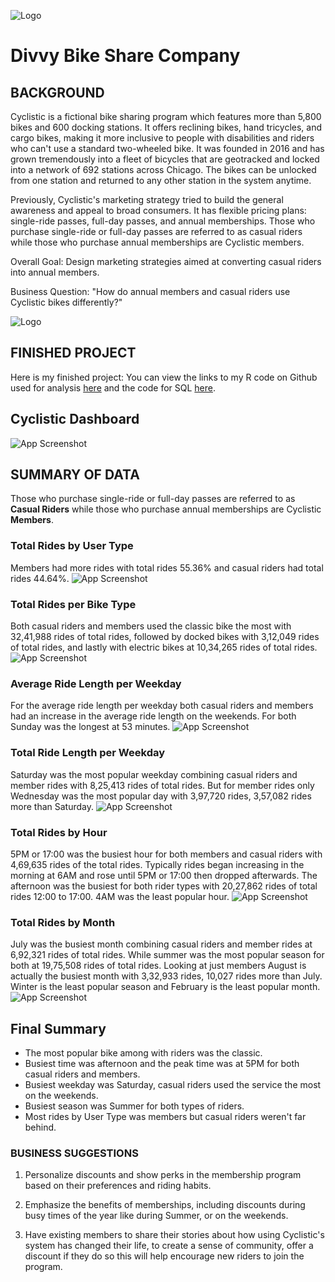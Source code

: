 
![Logo](https://github.com/rejoice03/divvy_bike_share_company/blob/main/Tableau/divvy-logo.png?raw=true)
# Divvy Bike Share Company


## BACKGROUND

Cyclistic is a fictional bike sharing program which features more than 5,800 
bikes and 600 docking stations. It offers reclining bikes, hand tricycles, and cargo 
bikes, making it more inclusive to people with disabilities and riders who can't use a 
standard two-wheeled bike. It was founded in 2016 and has grown tremendously into a 
fleet of bicycles that are geotracked and locked into a network of 692 stations across 
Chicago. The bikes can be unlocked from one station and returned to any other station 
in the system anytime.

Previously, Cyclistic's marketing strategy tried to build the general awareness and 
appeal to broad consumers. It has flexible pricing plans: single-ride passes, 
full-day passes, and annual memberships. Those who purchase single-ride or full-day 
passes are referred to as casual riders while those who purchase annual memberships are 
Cyclistic members.

Overall Goal: Design marketing strategies aimed at converting casual riders into annual 
members.

Business Question: "How do annual members and casual riders use Cyclistic bikes 
differently?"

![Logo](https://github.com/rejoice03/divvy_bike_share_company/blob/main/Tableau/ch_Divvy-bikes+(1).jpg?raw=true)
## FINISHED PROJECT
Here is my finished project: You can view the links to my R code on Github used for 
analysis [here](https://github.com/rejoice03/divvy_bike_share_company/blob/main/R/cyclistic%20R%20Markdown.Rmd) and the code for SQL [here](https://github.com/rejoice03/divvy_bike_share_company/blob/main/cyclistic%202021.sql).

## Cyclistic Dashboard
![App Screenshot](https://github.com/rejoice03/divvy_bike_share_company/blob/main/Tableau/Dashboard%201%20(2).png?raw=true)

## SUMMARY OF DATA

Those who purchase single-ride or full-day passes are referred to as **Casual Riders** 
while those who purchase annual memberships are Cyclistic **Members**.

### Total Rides by User Type

Members had more rides with total rides 55.36% and casual riders had total rides 44.64%.
![App Screenshot](https://github.com/rejoice03/divvy_bike_share_company/blob/main/Tableau/Menber%20Type.png?raw=true)

### Total Rides per Bike Type

Both casual riders and members used the classic bike the most with 32,41,988 rides 
of total rides, followed by docked bikes with 3,12,049 rides of total rides, 
and lastly with electric bikes at 10,34,265 rides of total rides.
![App Screenshot](https://github.com/rejoice03/divvy_bike_share_company/blob/main/Tableau/Bike%20Type.png?raw=true)

### Average Ride Length per Weekday

For the average ride length per weekday both casual riders and members had an increase 
in the average ride length on the weekends. For both Sunday was the longest at 53 minutes.
![App Screenshot](https://github.com/rejoice03/divvy_bike_share_company/blob/main/Tableau/Avg.%20Ride%20Length%20per%20Weekday.png?raw=true)

### Total Ride Length per Weekday

Saturday was the most popular weekday combining casual riders and member rides with 
8,25,413 rides of total rides. But for member rides only Wednesday was the most 
popular day with 3,97,720 rides, 3,57,082 rides more than Saturday.
![App Screenshot](https://github.com/rejoice03/divvy_bike_share_company/blob/main/Tableau/Total%20Ride%20Length%20per%20Weekday.png?raw=true)

### Total Rides by Hour

5PM or 17:00 was the busiest hour for both members and casual riders with 4,69,635 rides 
of the total rides. Typically rides began increasing in the morning at 6AM and 
rose until 5PM or 17:00 then dropped afterwards. The afternoon was the busiest for both 
rider types with  20,27,862 rides of total rides 12:00 to 17:00. 4AM was the least 
popular hour.
![App Screenshot](https://github.com/rejoice03/divvy_bike_share_company/blob/main/Tableau/Total%20Ride%20per%20Hour.png?raw=true)

### Total Rides by Month
July was the busiest month combining casual riders and member rides at 6,92,321 rides 
of total rides. While summer was the most popular season for both at 19,75,508 rides of 
total rides. Looking at just members August is actually the busiest month with 3,32,933 
rides, 10,027 rides more than July. Winter is the least popular season and February is the 
least popular month.
![App Screenshot](https://github.com/rejoice03/divvy_bike_share_company/blob/main/Tableau/Total%20Ride%20by%20Months.png?raw=true)


## Final Summary



- The most popular bike among with riders was the classic.
- Busiest time was afternoon and the peak time was at 5PM for both casual riders and members.
- Busiest weekday was Saturday, casual riders used the service the most on the weekends.
- Busiest season was Summer for both types of riders.
- Most rides by User Type was members but casual riders weren't far behind.

### BUSINESS SUGGESTIONS

1. Personalize discounts and show perks in the membership program based on their 
preferences and riding habits.

2. Emphasize the benefits of memberships, including discounts during busy times of the 
year like during Summer, or on the weekends.

3. Have existing members to share their stories about how using Cyclistic's system has 
changed their life, to create a sense of community, offer a discount if they do so this 
will help encourage new riders to join the program.


